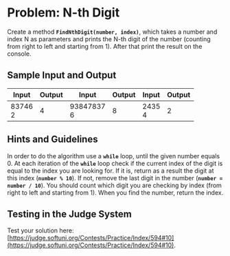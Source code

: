 # Problem: N-th Digit

Create a method **`FindNthDigit(number, index)`**, which takes a number and index N as parameters and prints the N-th digit of the number (counting from right to left and starting from 1). After that print the result on the console.

## Sample Input and Output

| Input | Output | Input | Output | Input | Output |
| --- | --- | --- | --- | --- | --- |
|83746<br>2|4|93847837<br>6|8|2435<br>4|2|

## Hints and Guidelines

In order to do the algorithm use a **`while`** loop, until the given number equals 0. At each iteration of the **`while`** loop check if the current index of the digit is equal to the index you are looking for. If it is, return as a result the digit at this index (**`number % 10`**). If not, remove the last digit in the number (**`number = number / 10`**). You should count which digit you are checking by index (from right to left and starting from 1). When you find the number, return the index. 

## Testing in the Judge System

Test your solution here: [https://judge.softuni.org/Contests/Practice/Index/594#10](https://judge.softuni.org/Contests/Practice/Index/594#10).

